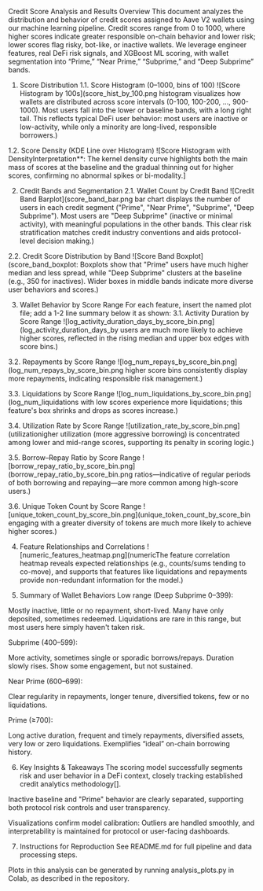 Credit Score Analysis and Results
Overview
This document analyzes the distribution and behavior of credit scores assigned to Aave V2 wallets using our machine learning pipeline.
Credit scores range from 0 to 1000, where higher scores indicate greater responsible on-chain behavior and lower risk; lower scores flag risky, bot-like, or inactive wallets.
We leverage engineer features, real DeFi risk signals, and XGBoost ML scoring, with wallet segmentation into “Prime,” “Near Prime,” “Subprime,” and “Deep Subprime” bands.

1. Score Distribution
1.1. Score Histogram (0–1000, bins of 100)
![Score Histogram by 100s](score_hist_by_100.png histogram visualizes how wallets are distributed across score intervals (0-100, 100-200, ..., 900-1000). Most users fall into the lower or baseline bands, with a long right tail. This reflects typical DeFi user behavior: most users are inactive or low-activity, while only a minority are long-lived, responsible borrowers.)

1.2. Score Density (KDE Line over Histogram)
![Score Histogram with DensityInterpretation**: The kernel density curve highlights both the main mass of scores at the baseline and the gradual thinning out for higher scores, confirming no abnormal spikes or bi-modality.]

2. Credit Bands and Segmentation
2.1. Wallet Count by Credit Band
![Credit Band Barplot](score_band_bar.png bar chart displays the number of users in each credit segment ("Prime", "Near Prime", "Subprime", "Deep Subprime"). Most users are "Deep Subprime" (inactive or minimal activity), with meaningful populations in the other bands. This clear risk stratification matches credit industry conventions and aids protocol-level decision making.)

2.2. Credit Score Distribution by Band
![Score Band Boxplot](score_band_boxplot:
Boxplots show that "Prime" users have much higher median and less spread, while "Deep Subprime" clusters at the baseline (e.g., 350 for inactives). Wider boxes in middle bands indicate more diverse user behaviors and scores.)

3. Wallet Behavior by Score Range
For each feature, insert the named plot file; add a 1-2 line summary below it as shown:
3.1. Activity Duration by Score Range
![log_activity_duration_days_by_score_bin.png](log_activity_duration_days_by users are much more likely to achieve higher scores, reflected in the rising median and upper box edges with score bins.)

3.2. Repayments by Score Range
![log_num_repays_by_score_bin.png](log_num_repays_by_score_bin.png higher score bins consistently display more repayments, indicating responsible risk management.)

3.3. Liquidations by Score Range
![log_num_liquidations_by_score_bin.png](log_num_liquidations with low scores experience more liquidations; this feature's box shrinks and drops as scores increase.)

3.4. Utilization Rate by Score Range
![utilization_rate_by_score_bin.png](utilizationigher utilization (more aggressive borrowing) is concentrated among lower and mid-range scores, supporting its penalty in scoring logic.)

3.5. Borrow–Repay Ratio by Score Range
![borrow_repay_ratio_by_score_bin.png](borrow_repay_ratio_by_score_bin.png ratios—indicative of regular periods of both borrowing and repaying—are more common among high-score users.)

3.6. Unique Token Count by Score Range
![unique_token_count_by_score_bin.png](unique_token_count_by_score_bin engaging with a greater diversity of tokens are much more likely to achieve higher scores.)

4. Feature Relationships and Correlations
![numeric_features_heatmap.png](numericThe feature correlation heatmap reveals expected relationships (e.g., counts/sums tending to co-move), and supports that features like liquidations and repayments provide non-redundant information for the model.)

5. Summary of Wallet Behaviors
Low range (Deep Subprime 0–399):

Mostly inactive, little or no repayment, short-lived. Many have only deposited, sometimes redeemed. Liquidations are rare in this range, but most users here simply haven't taken risk.

Subprime (400–599):

More activity, sometimes single or sporadic borrows/repays. Duration slowly rises. Show some engagement, but not sustained.

Near Prime (600–699):

Clear regularity in repayments, longer tenure, diversified tokens, few or no liquidations.

Prime (≥700):

Long active duration, frequent and timely repayments, diversified assets, very low or zero liquidations. Exemplifies “ideal” on-chain borrowing history.

6. Key Insights & Takeaways
The scoring model successfully segments risk and user behavior in a DeFi context, closely tracking established credit analytics methodology[].

Inactive baseline and "Prime" behavior are clearly separated, supporting both protocol risk controls and user transparency.

Visualizations confirm model calibration: Outliers are handled smoothly, and interpretability is maintained for protocol or user-facing dashboards.

7. Instructions for Reproduction
See README.md for full pipeline and data processing steps.

Plots in this analysis can be generated by running analysis_plots.py in Colab, as described in the repository.